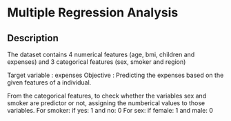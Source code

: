 # Multiple Regression Analysis
## Description

The dataset contains 4 numerical features (age, bmi, children and expenses) and 3 categorical features (sex, smoker and region)

Target variable : expenses
Objective : Predicting the expenses based on the given features of a individual.

From the categorical features, to check whether the variables sex and smoker are predictor or not, assigning the numberical values to those variables.
For smoker: if yes: 1 and no: 0
For sex: if female: 1 and male: 0

